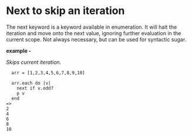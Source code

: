 # Next to skip an iteration

The next keyword is a keyword available in enumeration. It will halt the iteration and move onto the next value, ignoring further evaluation in the current scope. Not always necessary, but can be used for syntactic sugar.

**example -** 

_Skips current iteration._
```
  arr = [1,2,3,4,5,6,7,8,9,10]

  arr.each do |v|
    next if v.odd?
    p v
  end
=> 
2
4
6
8
10
```